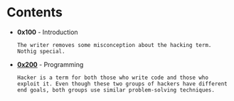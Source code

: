 # Contents

* **0x100** - Introduction

	`The writer removes some misconception about the hacking term. Nothig special.`

* **[0x200](0x200)** - Programming

	`Hacker is a term for both those who write code and those who exploit it. Even though these two groups of hackers have different end goals, both groups use similar problem-solving techniques.`

